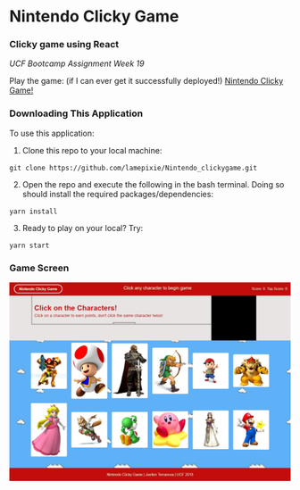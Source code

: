 # Nintendo Clicky Game
### Clicky game using React
*UCF Bootcamp Assignment Week 19*

Play the game: (if I can ever get it successfully deployed!)
[Nintendo Clicky Game!](https://lamepixie.github.io/Nintendo_clickygame/)

### Downloading This Application
To use this application:

1. Clone this repo to your local machine:
```
git clone https://github.com/lamepixie/Nintendo_clickygame.git
```
2. Open the repo and execute the following in the bash terminal. Doing so should install the required packages/dependencies:
```
yarn install
```
3. Ready to play on your local? Try:
```
yarn start
```
### Game Screen
![game screen](src/images/Capture.JPG)
